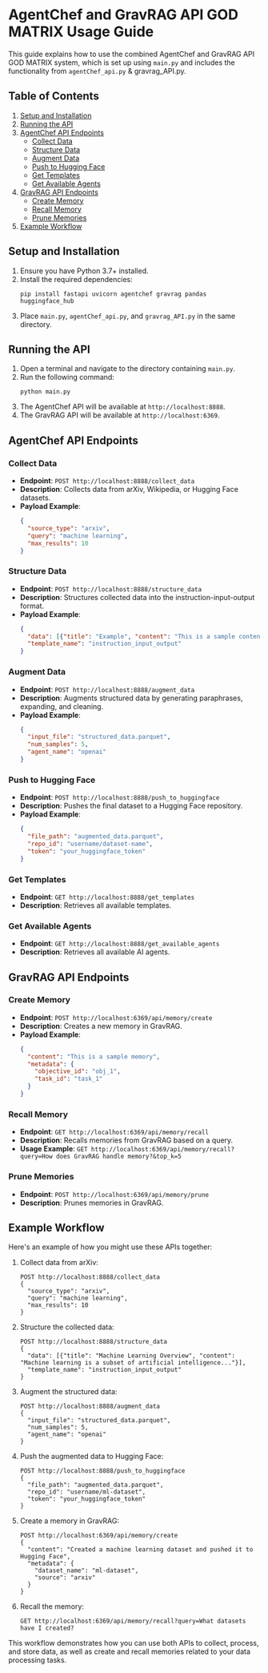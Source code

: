 # AgentChef and GravRAG API GOD MATRIX Usage Guide

This guide explains how to use the combined AgentChef and GravRAG API GOD MATRIX system, which is set up using `main.py` and includes the functionality from `agentChef_api.py` & gravrag_API.py.

## Table of Contents

1. [Setup and Installation](#setup-and-installation)
2. [Running the API](#running-the-api)
3. [AgentChef API Endpoints](#agentchef-api-endpoints)
   - [Collect Data](#collect-data)
   - [Structure Data](#structure-data)
   - [Augment Data](#augment-data)
   - [Push to Hugging Face](#push-to-hugging-face)
   - [Get Templates](#get-templates)
   - [Get Available Agents](#get-available-agents)
4. [GravRAG API Endpoints](#gravrag-api-endpoints)
   - [Create Memory](#create-memory)
   - [Recall Memory](#recall-memory)
   - [Prune Memories](#prune-memories)
5. [Example Workflow](#example-workflow)

## Setup and Installation

1. Ensure you have Python 3.7+ installed.
2. Install the required dependencies:
   ```
   pip install fastapi uvicorn agentchef gravrag pandas huggingface_hub
   ```
3. Place `main.py`, `agentChef_api.py`, and `gravrag_API.py` in the same directory.

## Running the API

1. Open a terminal and navigate to the directory containing `main.py`.
2. Run the following command:
   ```
   python main.py
   ```
3. The AgentChef API will be available at `http://localhost:8888`.
4. The GravRAG API will be available at `http://localhost:6369`.

## AgentChef API Endpoints

### Collect Data

- **Endpoint**: `POST http://localhost:8888/collect_data`
- **Description**: Collects data from arXiv, Wikipedia, or Hugging Face datasets.
- **Payload Example**:
  ```json
  {
    "source_type": "arxiv",
    "query": "machine learning",
    "max_results": 10
  }
  ```

### Structure Data

- **Endpoint**: `POST http://localhost:8888/structure_data`
- **Description**: Structures collected data into the instruction-input-output format.
- **Payload Example**:
  ```json
  {
    "data": [{"title": "Example", "content": "This is a sample content"}],
    "template_name": "instruction_input_output"
  }
  ```

### Augment Data

- **Endpoint**: `POST http://localhost:8888/augment_data`
- **Description**: Augments structured data by generating paraphrases, expanding, and cleaning.
- **Payload Example**:
  ```json
  {
    "input_file": "structured_data.parquet",
    "num_samples": 5,
    "agent_name": "openai"
  }
  ```

### Push to Hugging Face

- **Endpoint**: `POST http://localhost:8888/push_to_huggingface`
- **Description**: Pushes the final dataset to a Hugging Face repository.
- **Payload Example**:
  ```json
  {
    "file_path": "augmented_data.parquet",
    "repo_id": "username/dataset-name",
    "token": "your_huggingface_token"
  }
  ```

### Get Templates

- **Endpoint**: `GET http://localhost:8888/get_templates`
- **Description**: Retrieves all available templates.

### Get Available Agents

- **Endpoint**: `GET http://localhost:8888/get_available_agents`
- **Description**: Retrieves all available AI agents.

## GravRAG API Endpoints

### Create Memory

- **Endpoint**: `POST http://localhost:6369/api/memory/create`
- **Description**: Creates a new memory in GravRAG.
- **Payload Example**:
  ```json
  {
    "content": "This is a sample memory",
    "metadata": {
      "objective_id": "obj_1",
      "task_id": "task_1"
    }
  }
  ```

### Recall Memory

- **Endpoint**: `GET http://localhost:6369/api/memory/recall`
- **Description**: Recalls memories from GravRAG based on a query.
- **Usage Example**: `GET http://localhost:6369/api/memory/recall?query=How does GravRAG handle memory?&top_k=5`

### Prune Memories

- **Endpoint**: `POST http://localhost:6369/api/memory/prune`
- **Description**: Prunes memories in GravRAG.

## Example Workflow

Here's an example of how you might use these APIs together:

1. Collect data from arXiv:
   ```
   POST http://localhost:8888/collect_data
   {
     "source_type": "arxiv",
     "query": "machine learning",
     "max_results": 10
   }
   ```

2. Structure the collected data:
   ```
   POST http://localhost:8888/structure_data
   {
     "data": [{"title": "Machine Learning Overview", "content": "Machine learning is a subset of artificial intelligence..."}],
     "template_name": "instruction_input_output"
   }
   ```

3. Augment the structured data:
   ```
   POST http://localhost:8888/augment_data
   {
     "input_file": "structured_data.parquet",
     "num_samples": 5,
     "agent_name": "openai"
   }
   ```

4. Push the augmented data to Hugging Face:
   ```
   POST http://localhost:8888/push_to_huggingface
   {
     "file_path": "augmented_data.parquet",
     "repo_id": "username/ml-dataset",
     "token": "your_huggingface_token"
   }
   ```

5. Create a memory in GravRAG:
   ```
   POST http://localhost:6369/api/memory/create
   {
     "content": "Created a machine learning dataset and pushed it to Hugging Face",
     "metadata": {
       "dataset_name": "ml-dataset",
       "source": "arxiv"
     }
   }
   ```

6. Recall the memory:
   ```
   GET http://localhost:6369/api/memory/recall?query=What datasets have I created?
   ```

This workflow demonstrates how you can use both APIs to collect, process, and store data, as well as create and recall memories related to your data processing tasks.